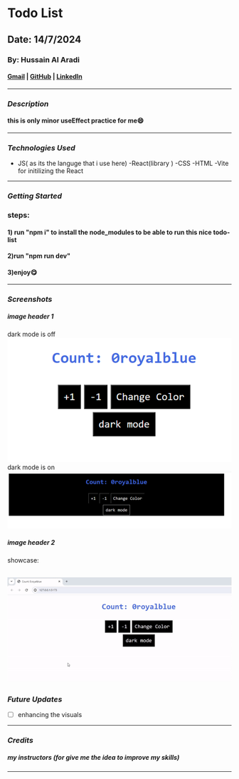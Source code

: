 # Todo List

## Date: 14/7/2024

### By: Hussain Al Aradi

#### [Gmail](hussainAlAradi.ha@gmail.com) | [GitHub](https://github.com/HussainALAradi5) | [LinkedIn](https://www.linkedin.com/in/hussainalaradi/)

---

### **_Description_**

#### this is only minor useEffect practice for me😄

---

### **_Technologies Used_**

- JS( as its the languge that i use here)
-React(library )
-CSS
-HTML
-Vite for initilizing the React
---

### **_Getting Started_**

### steps:
#### 1) run "npm i" to install the node_modules to be able to run this nice todo-list
#### 2)run "npm run dev"
#### 3)enjoy😋

---

### **_Screenshots_**

##### image header 1
dark mode is off
![intro](./public/01.png)
dark mode is on
![intro](./public/02.png)

##### image header 2
showcase:
## ![videos:](./public/show.gif)



### **_Future Updates_**
- [ ] enhancing the visuals
---

### **_Credits_**

##### my instructors (for give me the idea  to improve my skills)

##### 



---
